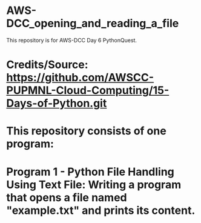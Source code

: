 # AWS-DCC_opening_and_reading_a_file
This repository is for AWS-DCC Day 6 PythonQuest.
#
# Credits/Source: https://github.com/AWSCC-PUPMNL-Cloud-Computing/15-Days-of-Python.git
#
# This repository consists of one program: 
# Program 1 - Python File Handling Using Text File: Writing a program that opens a file named "example.txt" and prints its content.
